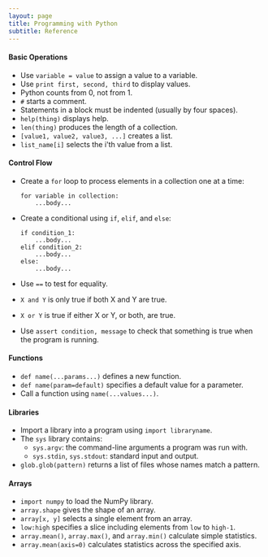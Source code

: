 ```yaml
---
layout: page
title: Programming with Python
subtitle: Reference
---
```


#### Basic Operations

*   Use `variable = value` to assign a value to a variable.
*   Use `print first, second, third` to display values.
*   Python counts from 0, not from 1.
*   `#` starts a comment.
*   Statements in a block must be indented (usually by four spaces).
*   `help(thing)` displays help.
*   `len(thing)` produces the length of a collection.
*   `[value1, value2, value3, ...]` creates a list.
*   `list_name[i]` selects the i'th value from a list.

#### Control Flow

*   Create a `for` loop to process elements in a collection one at a time:

        for variable in collection:
            ...body...

*   Create a conditional using `if`, `elif`, and `else`:

        if condition_1:
            ...body...
        elif condition_2:
            ...body...
        else:
            ...body...

*   Use `==` to test for equality.
*   `X and Y` is only true if both X and Y are true.
*   `X or Y` is true if either X or Y, or both, are true.
*   Use `assert condition, message` to check that something is true when the program is running.

#### Functions

*   `def name(...params...)` defines a new function.
*   `def name(param=default)` specifies a default value for a parameter.
*   Call a function using `name(...values...)`.

#### Libraries

*   Import a library into a program using `import libraryname`.
*   The `sys` library contains:
    *   `sys.argv`: the command-line arguments a program was run with.
    *   `sys.stdin`, `sys.stdout`: standard input and output.
*   `glob.glob(pattern)` returns a list of files whose names match a pattern.

#### Arrays

*   `import numpy` to load the NumPy library.
*   `array.shape` gives the shape of an array.
*   `array[x, y]` selects a single element from an array.
*   `low:high` specifies a slice including elements from `low` to `high-1`.
*   `array.mean()`, `array.max()`, and `array.min()` calculate simple statistics.
*   `array.mean(axis=0)` calculates statistics across the specified axis.
